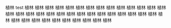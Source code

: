 植林
test
植林
植林
植林
植林
植林
植林
植林
植林
植林
植林
植林
植林
植林
植林
植林
植林
植林
植林
植林
植林
植林
植林
植林
植林
植林
植林
植林
植林
植林
植林
植林
植林
植林
植林
植林
植林
植林
植林
植林
植林
